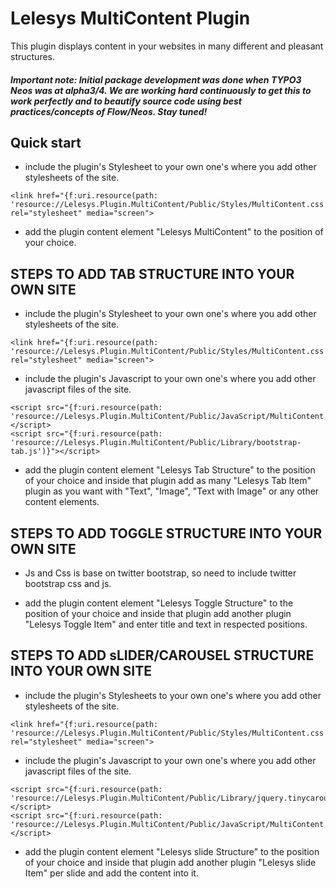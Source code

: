 Lelesys MultiContent Plugin
======================

This plugin displays content in your websites in many different and pleasant structures.

##### Important note: Initial package development was done when TYPO3 Neos was at alpha3/4. We are working hard continuously to get this to work perfectly and to beautify source code using best practices/concepts of Flow/Neos. Stay tuned!

Quick start
-----------

* include the plugin's Stylesheet to your own one's where you add other stylesheets of the site.

```
<link href="{f:uri.resource(path: 'resource://Lelesys.Plugin.MultiContent/Public/Styles/MultiContent.css')}" rel="stylesheet" media="screen">
```

* add the plugin content element "Lelesys MultiContent" to the position of your choice.



STEPS TO ADD TAB STRUCTURE INTO YOUR OWN SITE
------------


* include the plugin's Stylesheet to your own one's where you add other stylesheets of the site.

```
<link href="{f:uri.resource(path: 'resource://Lelesys.Plugin.MultiContent/Public/Styles/MultiContent.css')}" rel="stylesheet" media="screen">
```

* include the plugin's Javascript to your own one's where you add other javascript files of the site.

```
<script src="{f:uri.resource(path: 'resource://Lelesys.Plugin.MultiContent/Public/JavaScript/MultiContent.js')}"></script>
<script src="{f:uri.resource(path: 'resource://Lelesys.Plugin.MultiContent/Public/Library/bootstrap-tab.js')}"></script>
```

* add the plugin content element "Lelesys Tab Structure" to the position of your choice and inside that
plugin add as many "Lelesys Tab Item" plugin as you want with "Text", "Image", "Text with Image" or any
other content elements.

STEPS TO ADD TOGGLE STRUCTURE INTO YOUR OWN SITE
------------------------------------------------

* Js and Css is base on twitter bootstrap, so need to include twitter bootstrap css and js.

* add the plugin content element "Lelesys Toggle Structure" to the position of your choice and inside that
plugin add another plugin "Lelesys Toggle Item" and enter title and text in respected positions.

STEPS TO ADD sLIDER/CAROUSEL STRUCTURE INTO YOUR OWN SITE
------------------------------------------------

* include the plugin's Stylesheets to your own one's where you add other stylesheets of the site.

```
<link href="{f:uri.resource(path: 'resource://Lelesys.Plugin.MultiContent/Public/Styles/MultiContent.css')}" rel="stylesheet" media="screen">
```

* include the plugin's Javascript to your own one's where you add other javascript files of the site.

```
<script src="{f:uri.resource(path: 'resource://Lelesys.Plugin.MultiContent/Public/Library/jquery.tinycarousel.min.js')}"></script>
<script src="{f:uri.resource(path: 'resource://Lelesys.Plugin.MultiContent/Public/JavaScript/MultiContent.js')}"></script>
```

* add the plugin content element "Lelesys slide Structure" to the position of your choice and inside that
plugin add another plugin "Lelesys slide Item" per slide and add the content into it.
